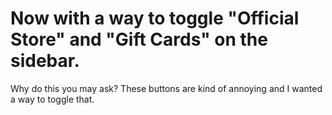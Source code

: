 # Now with a way to toggle "Official Store" and "Gift Cards" on the sidebar.

Why do this you may ask? 
These buttons are kind of annoying and I wanted a way to toggle that.
